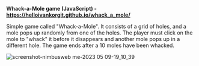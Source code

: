 **Whack-a-Mole game (JavaScript) - https://helloivankorgit.github.io/whack_a_mole/**

Simple game called "Whack-a-Mole". It consists of a grid of holes, and a mole pops up randomly from one of the holes. The player must click on the mole to "whack" it before it disappears and another mole pops up in a different hole. The game ends after a 10 moles have been whacked.


![screenshot-nimbusweb me-2023 05 09-19_10_39](https://github.com/helloivankorGit/whack_a_mole/assets/72932438/ab7ff74c-9958-4162-8bc0-7cf61361e5d4)
